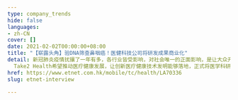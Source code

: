 ```yaml
---
type: company_trends
hide: false
languages:
- zh-CN
cover: []
date: 2021-02-02T00:00:00+08:00
title: "【崭露头角】验DNA筛查鼻咽癌！医健科技公司将研发成果商业化"
detail: 新冠肺炎疫情扰攘了一年有多，各行业皆受影响，对社会唯一的正面影响，是让大众开始意识到卫生健康的重要。同时，不少医疗健康科技技术公司，亦开始在市场中崭露头角。
  Take2 Health希望推动医疗健康发展，让创新医疗健康技术发明能够落地，正式将医学科研技术商业化。
href: https://www.etnet.com.hk/mobile/tc/health/LA70336
slug: etnet-interview

---
```

